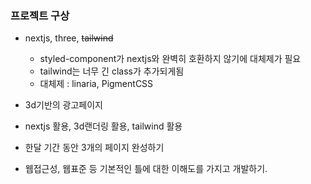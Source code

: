 ### 프로젝트 구상

- nextjs, three, ~~tailwind~~
  - styled-component가 nextjs와 완벽히 호환하지 않기에 대체제가 필요
  - tailwind는 너무 긴 class가 추가되게됨
  - 대체제 : linaria, PigmentCSS
- 3d기반의 광고페이지
- nextjs 활용, 3d랜더링 활용, tailwind 활용
- 한달 기간 동안 3개의 페이지 완성하기

- 웹접근성, 웹표준 등 기본적인 틀에 대한 이해도를 가지고 개발하기.
